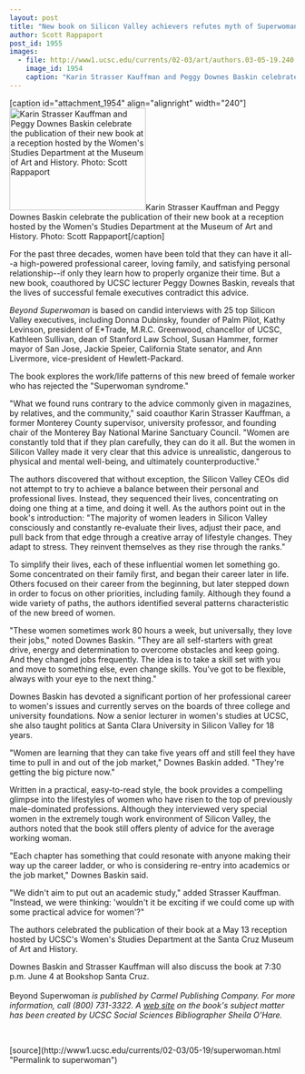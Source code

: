 ```yaml
---
layout: post
title: "New book on Silicon Valley achievers refutes myth of Superwoman"
author: Scott Rappaport
post_id: 1955
images:
  - file: http://www1.ucsc.edu/currents/02-03/art/authors.03-05-19.240.jpg
    image_id: 1954
    caption: "Karin Strasser Kauffman and Peggy Downes Baskin celebrate the publication of their new book at a reception hosted by the Women's Studies Department at the Museum of Art and History. Photo: Scott Rappaport"
---
```


[caption id="attachment_1954" align="alignright" width="240"]<a href="http://localhost/mysite/wp-content/uploads/2003/05/authors.03-05-19.240.jpg"><img class="size-full wp-image-1954" src="http://localhost/mysite/wp-content/uploads/2003/05/authors.03-05-19.240.jpg" alt="Karin Strasser Kauffman and Peggy Downes Baskin celebrate the publication of their new book at a reception hosted by the Women's Studies Department at the Museum of Art and History. Photo: Scott Rappaport" width="240" height="180" /></a>Karin Strasser Kauffman and Peggy Downes Baskin celebrate the publication of their new book at a reception hosted by the Women's Studies Department at the Museum of Art and History. Photo: Scott Rappaport[/caption]
<p>
  For the past three decades, women have been told that they can have it all--a high-powered professional career, loving family, and satisfying personal relationship--if only they learn how to properly organize their time. But a new book, coauthored by UCSC lecturer Peggy Downes Baskin, reveals that the lives of successful female executives contradict this advice.
</p>
<p>
  <i>Beyond Superwoman</i> is based on candid interviews with 25 top Silicon Valley executives, including Donna Dubinsky, founder of Palm Pilot, Kathy Levinson, president of E*Trade, M.R.C. Greenwood, chancellor of UCSC, Kathleen Sullivan, dean of Stanford Law School, Susan Hammer, former mayor of San Jose, Jackie Speier, California State senator, and Ann Livermore, vice-president of Hewlett-Packard.
</p>
<p>
  The book explores the work/life patterns of this new breed of female worker who has rejected the "Superwoman syndrome."<br>
</p>
<p>
  "What we found runs contrary to the advice commonly given in magazines, by relatives, and the community," said coauthor Karin Strasser Kauffman, a former Monterey County supervisor, university professor, and founding chair of the Monterey Bay National Marine Sanctuary Council. "Women are constantly told that if they plan carefully, they can do it all. But the women in Silicon Valley made it very clear that this advice is unrealistic, dangerous to physical and mental well-being, and ultimately counterproductive."<br>
</p>
<p>
  The authors discovered that without exception, the Silicon Valley CEOs did not attempt to try to achieve a balance between their personal and professional lives. Instead, they sequenced their lives, concentrating on doing one thing at a time, and doing it well. As the authors point out in the book's introduction: "The majority of women leaders in Silicon Valley consciously and constantly re-evaluate their lives, adjust their pace, and pull back from that edge through a creative array of lifestyle changes. They adapt to stress. They reinvent themselves as they rise through the ranks."<br>
</p>
<p>
  To simplify their lives, each of these influential women let something go. Some concentrated on their family first, and began their career later in life. Others focused on their career from the beginning, but later stepped down in order to focus on other priorities, including family. Although they found a wide variety of paths, the authors identified several patterns characteristic of the new breed of women.<br>
</p>
<p>
  "These women sometimes work 80 hours a week, but universally, they love their jobs," noted Downes Baskin. "They are all self-starters with great drive, energy and determination to overcome obstacles and keep going. And they changed jobs frequently. The idea is to take a skill set with you and move to something else, even change skills. You've got to be flexible, always with your eye to the next thing."<br>
</p>
<p>
  Downes Baskin has devoted a significant portion of her professional career to women's issues and currently serves on the boards of three college and university foundations. Now a senior lecturer in women's studies at UCSC, she also taught politics at Santa Clara University in Silicon Valley for 18 years.<br>
</p>
<p>
  "Women are learning that they can take five years off and still feel they have time to pull in and out of the job market," Downes Baskin added. "They're getting the big picture now."<br>
</p>
<p>
  Written in a practical, easy-to-read style, the book provides a compelling glimpse into the lifestyles of women who have risen to the top of previously male-dominated professions. Although they interviewed very special women in the extremely tough work environment of Silicon Valley, the authors noted that the book still offers plenty of advice for the average working woman.<br>
</p>
<p>
  "Each chapter has something that could resonate with anyone making their way up the career ladder, or who is considering re-entry into academics or the job market," Downes Baskin said.<br>
</p>
<p>
  "We didn't aim to put out an academic study," added Strasser Kauffman. "Instead, we were thinking: 'wouldn't it be exciting if we could come up with some practical advice for women'?"<br>
</p>
<p>
  The authors celebrated the publication of their book at a May 13 reception hosted by UCSC's Women's Studies Department at the Santa Cruz Museum of Art and History.
</p>
<p>
  Downes Baskin and Strasser Kauffman will also discuss the book at 7:30 p.m. June 4 at Bookshop Santa Cruz.<br>
  <br>
  Beyond Superwoman <i>is published by Carmel Publishing Company. For more information, call (800) 731-3322. A <a href="http://library.ucsc.edu/collect/superwoman.htm">web site</a> on the book's subject matter has been created by UCSC Social Sciences Bibliographer Sheila O'Hare.<br></i>
</p>
<p>
  <br>

</p>
<p>

</p>
[source](http://www1.ucsc.edu/currents/02-03/05-19/superwoman.html "Permalink to superwoman")
